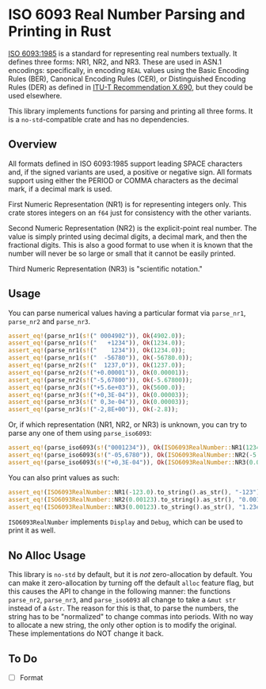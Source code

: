 # ISO 6093 Real Number Parsing and Printing in Rust

[ISO 6093:1985](https://www.iso.org/standard/12285.html) is a standard for
representing real numbers textually. It defines three forms: NR1, NR2, and NR3.
These are used in ASN.1 encodings: specifically, in encoding `REAL` values using
the Basic Encoding Rules (BER), Canonical Encoding Rules (CER), or
Distinguished Encoding Rules (DER) as defined in
[ITU-T Recommendation X.690](https://www.itu.int/rec/T-REC-X.690/en), but they
could be used elsewhere.

This library implements functions for parsing and printing all three forms. It
is a `no-std`-compatible crate and has no dependencies.

## Overview

All formats defined in ISO 6093:1985 support leading SPACE characters and, if
the signed variants are used, a positive or negative sign. All formats support
using either the PERIOD or COMMA characters as the decimal mark, if a decimal
mark is used.

First Numeric Representation (NR1) is for representing integers only. This crate
stores integers on an `f64` just for consistency with the other variants.

Second Numeric Representation (NR2) is the explicit-point real number. The value
is simply printed using decimal digits, a decimal mark, and then the fractional
digits. This is also a good format to use when it is known that the number will
never be so large or small that it cannot be easily printed.

Third Numeric Representation (NR3) is "scientific notation."

## Usage

You can parse numerical values having a particular format via `parse_nr1`,
`parse_nr2` and `parse_nr3`.

```rust
assert_eq!(parse_nr1(s!(" 0004902")), Ok(4902.0));
assert_eq!(parse_nr1(s!("   +1234")), Ok(1234.0));
assert_eq!(parse_nr1(s!("    1234")), Ok(1234.0));
assert_eq!(parse_nr1(s!("  -56780")), Ok(-56780.0));
assert_eq!(parse_nr2(s!("  1237,0")), Ok(1237.0));
assert_eq!(parse_nr2(s!("+0.00001")), Ok(0.00001));
assert_eq!(parse_nr2(s!("-5,67800")), Ok(-5.67800));
assert_eq!(parse_nr3(s!("+5.6e+03")), Ok(5600.0));
assert_eq!(parse_nr3(s!("+0,3E-04")), Ok(0.00003));
assert_eq!(parse_nr3(s!(" 0,3e-04")), Ok(0.00003));
assert_eq!(parse_nr3(s!("-2,8E+00")), Ok(-2.8));
```

Or, if which representation (NR1, NR2, or NR3) is unknown, you can try to parse
any one of them using `parse_iso6093`:

```rust
assert_eq!(parse_iso6093(s!("0001234")), Ok(ISO6093RealNumber::NR1(1234.0)));
assert_eq!(parse_iso6093(s!("-05,6780")), Ok(ISO6093RealNumber::NR2(-5.6780)));
assert_eq!(parse_iso6093(s!("+0,3E-04")), Ok(ISO6093RealNumber::NR3(0.00003)));
```

You can also print values as such:

```rust
assert_eq!(ISO6093RealNumber::NR1(-123.0).to_string().as_str(), "-123");
assert_eq!(ISO6093RealNumber::NR2(0.00123).to_string().as_str(), "0.00123");
assert_eq!(ISO6093RealNumber::NR3(0.00123).to_string().as_str(), "1.23e-3");
```

`ISO6093RealNumber` implements `Display` and `Debug`, which can be used to
print it as well.

## No Alloc Usage

This library is `no-std` by default, but it is _not_ zero-allocation by
default. You can make it zero-allocation by turning off the default `alloc`
feature flag, but this causes the API to change in the following manner: the
functions `parse_nr2`, `parse_nr3`, and `parse_iso6093` all change
to take a `&mut str` instead of a `&str`. The reason for this is that, to parse
the numbers, the string has to be "normalized" to change commas into periods.
With no way to allocate a new string, the only other option is to modify the
original. These implementations do NOT change it back.

## To Do

- [ ] Format

